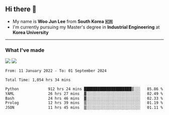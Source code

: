 ## Hi there 👋

- My name is **Woo Jun Lee** from **South Korea 🇰🇷**
- I'm currently pursuing my Master's degree in **Industrial Engineering** at **Korea University**

---

### What I've made

<a href="https://share.streamlit.io/tomtom1103/kuiai_hackathon_2022/main/JL_app.py"><img src="https://img.shields.io/badge/Journey Lee-161B22?style=for-the-badge&logo=streamlit&logoColor=FF4B4B"/></a> <a href="https://jeon-100.github.io/Dangzang/"><img src="https://img.shields.io/badge/당신을 위한 장학금, 당장!-161B22?style=for-the-badge&logo=react&logoColor=#61DAFB"/></a>

<!--START_SECTION:waka-->

```txt
From: 11 January 2022 - To: 01 September 2024

Total Time: 1,054 hrs 34 mins

Python             912 hrs 24 mins █████████████████████▒░░░   85.86 %
YAML               26 hrs 27 mins  ▓░░░░░░░░░░░░░░░░░░░░░░░░   02.49 %
Bash               24 hrs 46 mins  ▓░░░░░░░░░░░░░░░░░░░░░░░░   02.33 %
Prolog             12 hrs 39 mins  ▒░░░░░░░░░░░░░░░░░░░░░░░░   01.19 %
JSON               11 hrs 45 mins  ▒░░░░░░░░░░░░░░░░░░░░░░░░   01.11 %
```

<!--END_SECTION:waka-->
